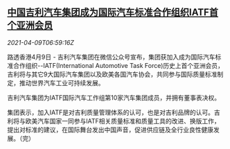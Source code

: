 <!--1617951664000-->
[中国吉利汽车集团成为国际汽车标准合作组织IATF首个亚洲会员](https://cn.reuters.com/article/geely-iatf-membership-0409-idCNKBS2BW0QL)
------

<div><i>2021-04-09T06:59:16Z</i></div><p>路透香港4月9日 - 吉利汽车集团在微信公众号宣布，集团获加入成为国际汽车标准合作组织--IATF(International Automotive Task Force)历史上首个亚洲会员，吉利将与其它9大国际汽车集团以及欧美各国汽车协会，共同参与国际质量标准制定，推动世界汽车工业可持续发展。</p><p>吉利汽车集团为IATF国际汽车工作组第10家汽车集团成员，并拥有董事表决权。</p><p>集团表示，加入IATF是对吉利质量管理体系的认可，也是对吉利品牌的认可。吉利将与欧美汽车国家一同参与IATF相关质量标准和质量工具的改进、换版工作，提出对标准的建议，在国际舞台发出中国声音，促进供应链及全行业良性健康发展。（完）</p>
